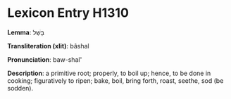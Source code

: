 # Lexicon Entry H1310

**Lemma**: בָּשַׁל

**Transliteration (xlit)**: bâshal

**Pronunciation**: baw-shal'

**Description**:
a primitive root; properly, to boil up; hence, to be done in cooking; figuratively to ripen; bake, boil, bring forth, roast, seethe, sod (be sodden).
